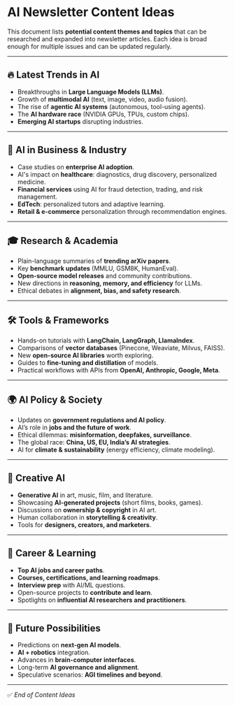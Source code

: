 # AI Newsletter Content Ideas

This document lists **potential content themes and topics** that can be researched and expanded into newsletter articles. Each idea is broad enough for multiple issues and can be updated regularly.

---

## 🔥 Latest Trends in AI
- Breakthroughs in **Large Language Models (LLMs)**.
- Growth of **multimodal AI** (text, image, video, audio fusion).
- The rise of **agentic AI systems** (autonomous, tool-using agents).
- The **AI hardware race** (NVIDIA GPUs, TPUs, custom chips).
- **Emerging AI startups** disrupting industries.

---

## 🏢 AI in Business & Industry
- Case studies on **enterprise AI adoption**.
- AI's impact on **healthcare**: diagnostics, drug discovery, personalized medicine.
- **Financial services** using AI for fraud detection, trading, and risk management.
- **EdTech**: personalized tutors and adaptive learning.
- **Retail & e-commerce** personalization through recommendation engines.

---

## 🎓 Research & Academia
- Plain-language summaries of **trending arXiv papers**.
- Key **benchmark updates** (MMLU, GSM8K, HumanEval).
- **Open-source model releases** and community contributions.
- New directions in **reasoning, memory, and efficiency** for LLMs.
- Ethical debates in **alignment, bias, and safety research**.

---

## 🛠️ Tools & Frameworks
- Hands-on tutorials with **LangChain, LangGraph, LlamaIndex**.
- Comparisons of **vector databases** (Pinecone, Weaviate, Milvus, FAISS).
- New **open-source AI libraries** worth exploring.
- Guides to **fine-tuning and distillation** of models.
- Practical workflows with APIs from **OpenAI, Anthropic, Google, Meta**.

---

## 🌍 AI Policy & Society
- Updates on **government regulations and AI policy**.
- AI’s role in **jobs and the future of work**.
- Ethical dilemmas: **misinformation, deepfakes, surveillance**.
- The global race: **China, US, EU, India’s AI strategies**.
- AI for **climate & sustainability** (energy efficiency, climate modeling).

---

## 🎨 Creative AI
- **Generative AI** in art, music, film, and literature.
- Showcasing **AI-generated projects** (short films, books, games).
- Discussions on **ownership & copyright** in AI art.
- Human collaboration in **storytelling & creativity**.
- Tools for **designers, creators, and marketers**.

---

## 💼 Career & Learning
- **Top AI jobs and career paths**.
- **Courses, certifications, and learning roadmaps**.
- **Interview prep** with AI/ML questions.
- Open-source projects to **contribute and learn**.
- Spotlights on **influential AI researchers and practitioners**.

---

## 🔮 Future Possibilities
- Predictions on **next-gen AI models**.
- **AI + robotics** integration.
- Advances in **brain-computer interfaces**.
- Long-term **AI governance and alignment**.
- Speculative scenarios: **AGI timelines and beyond**.

---

✅ *End of Content Ideas*

